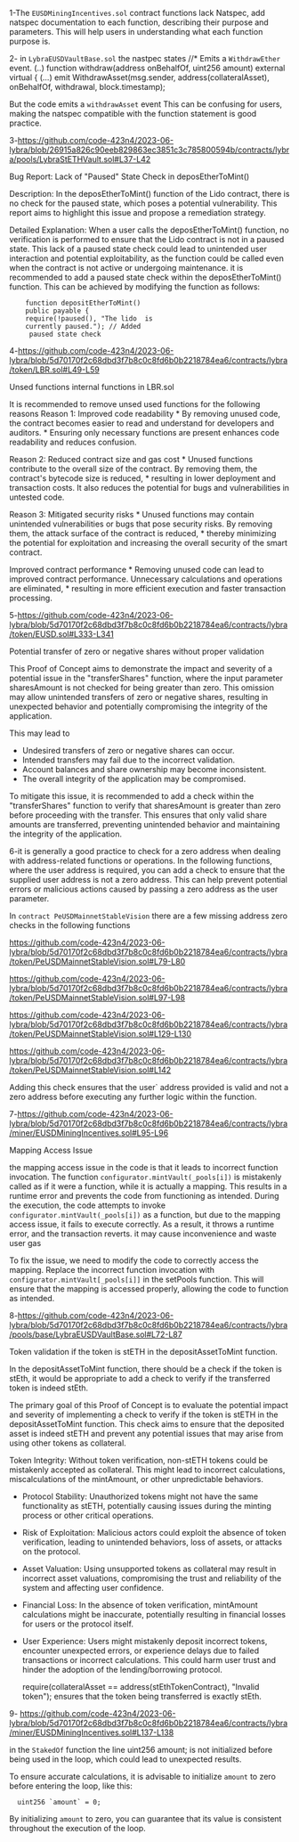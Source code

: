 1-The `EUSDMiningIncentives.sol` contract functions lack Natspec, add natspec documentation to each function, describing their purpose and parameters. This will help users in understanding what each function purpose is.

2- in `LybraEUSDVaultBase.sol` 
the nastpec states
        //* Emits a `WithdrawEther` event.
        (..)
        function withdraw(address 
        onBehalfOf, uint256 amount) 
        external 
        virtual {
        (...)
        emit WithdrawAsset(msg.sender, 
        address(collateralAsset), 
        onBehalfOf, withdrawal, 
        block.timestamp);

But the code emits a `withdrawAsset` event
This can be confusing for users, making the natspec  compatible with the function statement is good practice.

3-https://github.com/code-423n4/2023-06-lybra/blob/26915a826c90eeb829863ec3851c3c785800594b/contracts/lybra/pools/LybraStETHVault.sol#L37-L42

Bug Report: Lack of "Paused" State Check in deposEtherToMint()

Description:
In the deposEtherToMint() function of the Lido contract, there is no check for the paused state, which poses a potential vulnerability. This report aims to highlight this issue and propose a remediation strategy.

Detailed Explanation:
When a user calls the deposEtherToMint() function, no verification is performed to ensure that the Lido contract is not in a paused state. This lack of a paused state check could lead to unintended user interaction and potential exploitability, as the function could be called even when the contract is not active or undergoing maintenance.
it is recommended to add a paused state check within the deposEtherToMint() function. This can be achieved by modifying the function as follows:

        function depositEtherToMint() 
        public payable {
        require(!paused(), "The lido  is 
        currently paused."); // Added 
         paused state check

4-https://github.com/code-423n4/2023-06-lybra/blob/5d70170f2c68dbd3f7b8c0c8fd6b0b2218784ea6/contracts/lybra/token/LBR.sol#L49-L59

 Unsed functions internal functions in LBR.sol 

It is recommended to remove unsed used functions for the following reasons 
Reason 1: Improved code readability
    * By removing unused code, the contract becomes easier to read and understand for developers and auditors. 
    * Ensuring only necessary functions are present enhances code readability and reduces confusion.

 Reason 2: Reduced contract size and gas cost
    * Unused functions contribute to the overall size of the contract. By removing them, the contract's bytecode size is reduced, 
    * resulting in lower deployment and transaction costs. It also reduces the potential for bugs and vulnerabilities in untested code.

Reason 3: Mitigated security risks
    * Unused functions may contain unintended vulnerabilities or bugs that pose security risks. By removing them, the attack surface of the contract is reduced,
    * thereby minimizing the potential for exploitation and increasing the overall security of the smart contract.

Improved contract performance
    * Removing unused code can lead to improved contract performance. Unnecessary calculations and operations are eliminated,
    * resulting in more efficient execution and faster transaction processing.

5-https://github.com/code-423n4/2023-06-lybra/blob/5d70170f2c68dbd3f7b8c0c8fd6b0b2218784ea6/contracts/lybra/token/EUSD.sol#L333-L341

Potential transfer of zero or negative shares without proper validation

This Proof of Concept aims to demonstrate the impact and severity of a potential issue in the "transferShares" function, where the input parameter sharesAmount is not checked for being greater than zero. This omission may allow unintended transfers of zero or negative shares, resulting in unexpected behavior and potentially compromising the integrity of the application.

This may lead to 
   - Undesired transfers of zero or negative shares can occur.
   - Intended transfers may fail due to the incorrect validation.
   - Account balances and share ownership may become inconsistent.
   - The overall integrity of the application may be compromised.

To mitigate this issue, it is recommended to add a check within the "transferShares" function to verify that sharesAmount is greater than zero before proceeding with the transfer. This ensures that only valid share amounts are transferred, preventing unintended behavior and maintaining the integrity of the application.

6-it is generally a good practice to check for a zero address when dealing with address-related functions or operations. In the following functions, where the user address is required, you can add a check to ensure that the supplied user address is not a zero address. This can help prevent potential errors or malicious actions caused by passing a zero address as the user parameter.

In `contract PeUSDMainnetStableVision` there are a few missing address zero checks in the following functions

https://github.com/code-423n4/2023-06-lybra/blob/5d70170f2c68dbd3f7b8c0c8fd6b0b2218784ea6/contracts/lybra/token/PeUSDMainnetStableVision.sol#L79-L80

https://github.com/code-423n4/2023-06-lybra/blob/5d70170f2c68dbd3f7b8c0c8fd6b0b2218784ea6/contracts/lybra/token/PeUSDMainnetStableVision.sol#L97-L98

https://github.com/code-423n4/2023-06-lybra/blob/5d70170f2c68dbd3f7b8c0c8fd6b0b2218784ea6/contracts/lybra/token/PeUSDMainnetStableVision.sol#L129-L130

https://github.com/code-423n4/2023-06-lybra/blob/5d70170f2c68dbd3f7b8c0c8fd6b0b2218784ea6/contracts/lybra/token/PeUSDMainnetStableVision.sol#L142

Adding this check ensures that the user` address provided is valid and not a zero address before executing any further logic within the function.

7-https://github.com/code-423n4/2023-06-lybra/blob/5d70170f2c68dbd3f7b8c0c8fd6b0b2218784ea6/contracts/lybra/miner/EUSDMiningIncentives.sol#L95-L96

Mapping Access Issue

the mapping access issue in the code is that it leads to incorrect function invocation. The function `configurator.mintVault(_pools[i])` is mistakenly called as if it were a function, while it is actually a mapping. This results in a runtime error and prevents the code from functioning as intended.
During the execution, the code attempts to invoke `configurator.mintVault(_pools[i])` as a function, but due to the mapping access issue, it fails to execute correctly. As a result, it throws a runtime error, and the transaction reverts.
it may cause inconvenience and waste user gas

To fix the issue, we need to modify the code to correctly access the mapping. Replace the incorrect function invocation with `configurator.mintVault[_pools[i]]` in the setPools function. This will ensure that the mapping is accessed properly, allowing the code to function as intended.

8-https://github.com/code-423n4/2023-06-lybra/blob/5d70170f2c68dbd3f7b8c0c8fd6b0b2218784ea6/contracts/lybra/pools/base/LybraEUSDVaultBase.sol#L72-L87

Token validation if the token is stETH in the depositAssetToMint function.

In the depositAssetToMint function, there should be a check if the token is stEth, it would be appropriate to add a check to verify if the transferred token is indeed stEth.

The primary goal of this Proof of Concept is to evaluate the potential impact and severity of implementing a check to verify if the token is stETH in the depositAssetToMint function. This check aims to ensure that the deposited asset is indeed stETH and prevent any potential issues that may arise from using other tokens as collateral.

Token Integrity: Without token verification, non-stETH tokens could be mistakenly accepted as collateral. This might lead to incorrect calculations, miscalculations of the mintAmount, or other unpredictable behaviors.
   - Protocol Stability: Unauthorized tokens might not have the same functionality as stETH, potentially causing issues during the minting process or other critical operations.
   - Risk of Exploitation: Malicious actors could exploit the absence of token verification, leading to unintended behaviors, loss of assets, or attacks on the protocol.
   - Asset Valuation: Using unsupported tokens as collateral may result in incorrect asset valuations, compromising the trust and reliability of the system and affecting user confidence.
   - Financial Loss: In the absence of token verification, mintAmount calculations might be inaccurate, potentially resulting in financial losses for users or the protocol itself.
   - User Experience: Users might mistakenly deposit incorrect tokens, encounter unexpected errors, or experience delays due to failed transactions or incorrect calculations. This could harm user trust and hinder the adoption of the lending/borrowing protocol.

        require(collateralAsset == 
        address(stEthTokenContract), 
        "Invalid token"); ensures that the 
        token being transferred is exactly 
        stEth.

9- https://github.com/code-423n4/2023-06-lybra/blob/5d70170f2c68dbd3f7b8c0c8fd6b0b2218784ea6/contracts/lybra/miner/EUSDMiningIncentives.sol#L137-L138

in the `StakedOf` function the line         uint256 amount; is not initialized before being used in the loop, which could lead to unexpected results. 

To ensure accurate calculations, it is advisable to initialize `amount` to zero before entering the loop, like this:

      uint256 `amount` = 0;

By initializing `amount` to zero, you can guarantee that its value is consistent throughout the execution of the loop.

